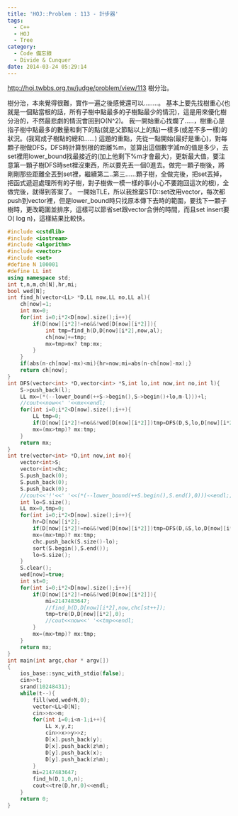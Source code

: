 ```yaml
---
title: 'HOJ::Problem : 113 - 計步器'
tags:
  - C++
  - HOJ
  - Tree
category:
  - Code 備忘錄
  - Divide & Cunquer
date: 2014-03-24 05:29:14
---
```



http://hoj.twbbs.org.tw/judge/problem/view/113
樹分治。

<!--more-->

樹分治，本來覺得很難，實作一遍之後感覺還可以........。
基本上要先找樹重心(也就是一個點當根的話，所有子樹中點最多的子樹點最少的情況)，這是用來優化樹分治的，不然最悲劇的情況會回到O(N^2)。
我一開始重心找爛了.....，樹重心是指子樹中點最多的數量和剩下的點(就是父節點以上的點)一樣多(或差不多一樣)的狀況。(我寫成子樹點的總和......)
這題的重點，先從一點開始(最好是重心)，對每顆子樹做DFS，DFS時計算到根的距離%m，並算出這個數字減m的值是多少，去set裡用lower_bound找最接近的(加上他剩下%m才會最大)，更新最大值，要注意第一顆子樹DFS時set裡沒東西，所以要先丟一個0進去。做完一顆子樹後，將剛剛那些距離全丟到set裡，繼續第二..第三......顆子樹，全做完後，把set丟掉，把函式遞迴處理所有的子樹，對子樹做一模一樣的事(小心不要跑回這次的根)，全做完後，就得到答案了。
一開始TLE，所以我捨棄STD::set改用vector，每次都push到vector裡，但是lower_bound時只找原本傳下去時的範圍，要找下一顆子樹時，更改範圍並排序，這樣可以節省set跟vector合併的時間，而且set insert要O( log n)，這樣結果比較快。



``` c++
#include <cstdlib>
#include <iostream>
#include <algorithm>
#include <vector>
#include <set>
#define N 100001
#define LL int
using namespace std;
int t,n,m,ch[N],hr,mi;
bool wed[N];
int find_h(vector<LL> *D,LL now,LL no,LL al){
    ch[now]=1;
    int mx=0;
    for(int i=0;i*2<D[now].size();i++){
        if(D[now][i*2]!=no&&!wed[D[now][i*2]]){
            int tmp=find_h(D,D[now][i*2],now,al);
            ch[now]+=tmp;
            mx=tmp>mx? tmp:mx;
        }
    }
    if(abs(n-ch[now]-mx)<mi){hr=now;mi=abs(n-ch[now]-mx);}
    return ch[now];
}
int DFS(vector<int> *D,vector<int> *S,int lo,int now,int no,int l){
    S->push_back(l);
    LL mx=(*(--lower_bound(++S->begin(),S->begin()+lo,m-l)))+l;
    //cout<<now<<' '<<mx<<endl;
    for(int i=0;i*2<D[now].size();i++){
        LL tmp=0;
        if(D[now][i*2]!=no&&!wed[D[now][i*2]])tmp=DFS(D,S,lo,D[now][i*2],now,(D[now][i*2+1]+l)%m);
        mx=(mx>tmp)? mx:tmp;
    }
    return mx;
}
int tre(vector<int> *D,int now,int no){
    vector<int>S;
    vector<int>chc;
    S.push_back(0);
    S.push_back(0);
    S.push_back(0);
    //cout<<'!'<<' '<<(*(--lower_bound(++S.begin(),S.end(),0)))<<endl;;
    int lo=S.size();
    LL mx=0,tmp=0;
    for(int i=0;i*2<D[now].size();i++){
        hr=D[now][i*2];
        if(D[now][i*2]!=no&&!wed[D[now][i*2]])tmp=DFS(D,&S,lo,D[now][i*2],now,D[now][i*2+1]%m);
        mx=(mx>tmp)? mx:tmp;
        chc.push_back(S.size()-lo);
        sort(S.begin(),S.end());
        lo=S.size();
    }
    S.clear();
    wed[now]=true;
    int st=0;
    for(int i=0;i*2<D[now].size();i++){
        if(D[now][i*2]!=no&&!wed[D[now][i*2]]){
            mi=2147483647;
            //find_h(D,D[now][i*2],now,chc[st++]);
            tmp=tre(D,D[now][i*2],0);
            //cout<<now<<' '<<tmp<<endl;
        }
        mx=(mx>tmp)? mx:tmp;
    }
    return mx;
}
int main(int argc,char * argv[])
{
    ios_base::sync_with_stdio(false);
    cin>>t;
    srand(10248431);
    while(t--){
        fill(wed,wed+N,0);
        vector<LL>D[N];
        cin>>n>>m;
        for(int i=0;i<n-1;i++){
            LL x,y,z;
            cin>>x>>y>>z;
            D[x].push_back(y);
            D[x].push_back(z%m);
            D[y].push_back(x);
            D[y].push_back(z%m);
        }
        mi=2147483647;
        find_h(D,1,0,n);
        cout<<tre(D,hr,0)<<endl;
    }
    return 0;
}
```
